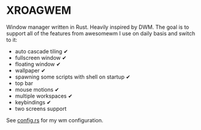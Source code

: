 # XROAGWEM
Window manager written in Rust. Heavily inspired by DWM. The goal is to support all of the features from awesomewm I use on daily basis and switch to it:
* auto cascade tiling ✔
* fullscreen window ✔
* floating window ✔
* wallpaper ✔
* spawning some scripts with shell on startup ✔
* top bar
* mouse motions ✔
* multiple workspaces ✔
* keybindings ✔
* two screens support

See [config.rs](src/config.rs) for my wm configuration.
